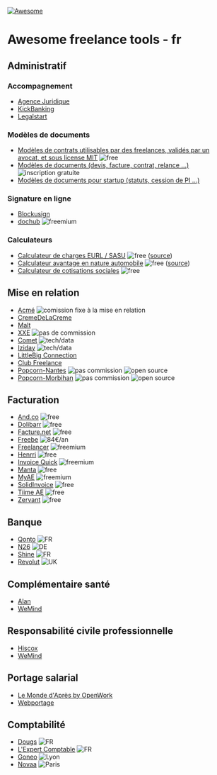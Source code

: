 [![Awesome](https://awesome.re/badge.svg)](https://awesome.re)

# Awesome freelance tools - fr

## Administratif

### Accompagnement
+ [Agence Juridique](https://agence-juridique.com)
+ [KickBanking](https://www.kickbanking.com/)
+ [Legalstart](https://www.legalstart.fr/)

### Modèles de documents
+ [Modèles de contrats utilisables par des freelances, validés par un avocat, et sous license MIT](https://github.com/purban/contrats-francais) ![free][free]
+ [Modèles de documents (devis, facture, contrat, relance ...)](https://www.soto.works/resourcescenter) ![inscription gratuite](https://badgen.net/badge//inscription%20gratuite/green)
+ [Modèles de documents pour startup (statuts, cession de PI ...)](https://www.jurismatic.com/)

### Signature en ligne
+ [Blockusign](https://blockusign.co/)
+ [dochub](https://dochub.com/) ![freemium][freemium]

### Calculateurs
+ [Calculateur de charges EURL / SASU](http://antoineviau.com/eurl-sasu/) ![free][free] ([source](https://github.com/AntoineViau/eurl-sasu))
+ [Calculateur avantage en nature automobile](https://adriantombu.github.io/avantage-nature-auto/) ![free][free] ([source](https://github.com/adriantombu/avantage-nature-auto))
+ [Calculateur de cotisations sociales](https://simulation.kickbanking.com/) ![free][free]

## Mise en relation

+ [Acmé](https://www.joinacme.co/) ![comission fixe à la mise en relation](https://badgen.net/badge/comission/fixe/blue)
+ [CremeDeLaCreme](https://cremedelacreme.io)
+ [Malt](https://www.malt.fr/)
+ [XXE](https://www.xxe.fr/) ![pas de commission](https://badgen.net/badge/commission/aucune/green)
+ [Comet](https://www.comet.co/) ![tech/data](https://badgen.net/badge//tech%2Fdata/cyan)
+ [Iziday](https://www.iziday.com/) ![tech/data](https://badgen.net/badge//tech%2Fdata/cyan)
+ [LittleBig Connection](https://www.littlebigconnection.com/fr/)
+ [Club Freelance](https://www.club-freelance.com/fr/)
+ [Popcorn-Nantes](https://popcorn-nantes.github.io/) ![pas commission](https://badgen.net/badge/commission/aucune/green) ![open source](https://badgen.net/badge//open%20source/green)
+ [Popcorn-Morbihan](https://popcorn-morbihan.github.io/) ![pas commission](https://badgen.net/badge/commission/aucune/green) ![open source](https://badgen.net/badge//open%20source/green)

## Facturation

+ [And.co](https://www.and.co/) ![free][free]
+ [Dolibarr](https://www.dolibarr.fr/) ![free][free]
+ [Facture.net](https://facture.net) ![free][free]
+ [Freebe](https://www.freebe.me/) ![84€/an](https://badgen.net/badge/yearly/84%20%E2%82%AC/orange)
+ [Freelancer](https://freelancer-app.fr/) ![freemium][freemium]
+ [Henrri](https://henrri.net) ![free][free]
+ [Invoice Quick](https://invoicequick.com/) ![freemium][freemium]
+ [Manta](https://manta.life/) ![free][free]
+ [MyAE](https://www.myae.fr/) ![freemium][freemium]
+ [SolidInvoice](https://solidinvoice.co/) ![free][free]
+ [Tiime AE](https://www.tiime-ae.fr/) ![free][free]
+ [Zervant](https://www.zervant.com/) ![free][free]

## Banque

+ [Qonto](https://qonto.eu/) ![FR](https://badgen.net/badge/Localisation/FR/blue)
+ [N26](https://next.n26.com/fr-fr/) ![DE](https://badgen.net/badge/Localisation/DE/blue)
+ [Shine](https://shine.fr/) ![FR](https://badgen.net/badge/Localisation/FR/blue)
+ [Revolut](https://www.revolut.com/fr/) ![UK](https://badgen.net/badge/Localisation/UK/blue)

## Complémentaire santé

+ [Alan](https://alan.eu/)
+ [WeMind](https://www.wemind.io/)

## Responsabilité civile professionnelle

+ [Hiscox](https://www.hiscox.fr/)
+ [WeMind](https://www.wemind.io/)

## Portage salarial

+ [Le Monde d'Après by OpenWork](https://www.lemonde-apres.com/)
+ [Webportage](https://www.webportage.com/)

## Comptabilité

+ [Dougs](https://www.dougs.fr/) ![FR](https://badgen.net/badge/Localisation/En%20ligne/cyan)
+ [L'Expert Comptable](https://www.l-expert-comptable.com/) ![FR](https://badgen.net/badge/Localisation/En%20ligne/cyan)
+ [Goneo](https://www.goneo-expertise.com/) ![Lyon](https://badgen.net/badge/Localisation/Lyon/blue)
+ [Novaa](http://www.novaa-expertise.com/) ![Paris](https://badgen.net/badge/Localisation/Paris/blue)


[free]: https://badgen.net/badge//free/green
[freemium]: https://badgen.net/badge//freemium/purple
